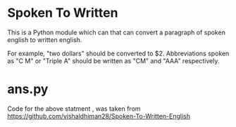 # Spoken To Written
This is a Python module which can that can convert a paragraph of spoken english to written english.

For example, "two dollars" should be converted to $2. Abbreviations spoken as "C M" or "Triple A" should be written as "CM" and "AAA" respectively.

# ans.py
Code for the above statment , was taken from https://github.com/vishaldhiman28/Spoken-To-Written-English

# 
